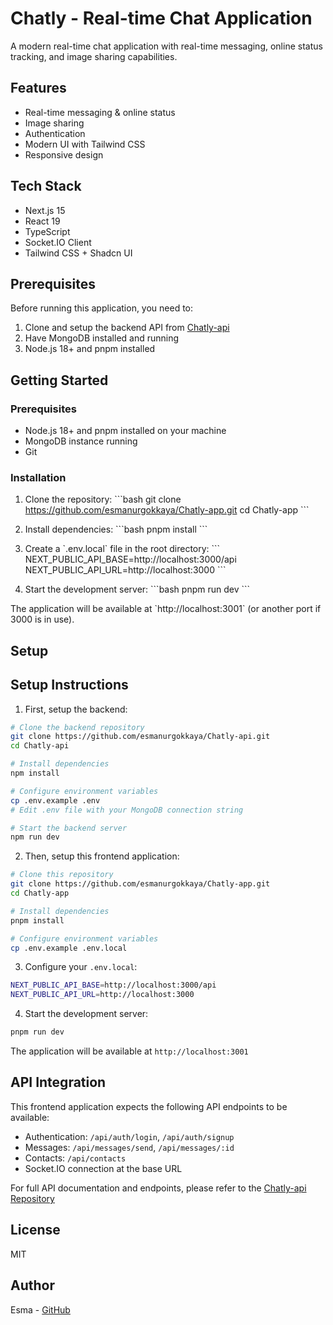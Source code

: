 # Chatly - Real-time Chat Application

A modern real-time chat application with real-time messaging, online status tracking, and image sharing capabilities.

## Features

-  Real-time messaging & online status
-  Image sharing
-  Authentication
-  Modern UI with Tailwind CSS
-  Responsive design

## Tech Stack

- Next.js 15
- React 19
- TypeScript
- Socket.IO Client
- Tailwind CSS + Shadcn UI

## Prerequisites

Before running this application, you need to:

1. Clone and setup the backend API from [Chatly-api](https://github.com/esmanurgokkaya/Chatly-api)
2. Have MongoDB installed and running
3. Node.js 18+ and pnpm installed

## Getting Started

### Prerequisites

- Node.js 18+ and pnpm installed on your machine
- MongoDB instance running
- Git

### Installation

1. Clone the repository:
\`\`\`bash
git clone https://github.com/esmanurgokkaya/Chatly-app.git
cd Chatly-app
\`\`\`

2. Install dependencies:
\`\`\`bash
pnpm install
\`\`\`

3. Create a \`.env.local\` file in the root directory:
\`\`\`
NEXT_PUBLIC_API_BASE=http://localhost:3000/api
NEXT_PUBLIC_API_URL=http://localhost:3000
\`\`\`

4. Start the development server:
\`\`\`bash
pnpm run dev
\`\`\`

The application will be available at \`http://localhost:3001\` (or another port if 3000 is in use).

## Setup

## Setup Instructions

1. First, setup the backend:
```bash
# Clone the backend repository
git clone https://github.com/esmanurgokkaya/Chatly-api.git
cd Chatly-api

# Install dependencies
npm install

# Configure environment variables
cp .env.example .env
# Edit .env file with your MongoDB connection string

# Start the backend server
npm run dev
```

2. Then, setup this frontend application:
```bash
# Clone this repository
git clone https://github.com/esmanurgokkaya/Chatly-app.git
cd Chatly-app

# Install dependencies
pnpm install

# Configure environment variables
cp .env.example .env.local
```

3. Configure your `.env.local`:
```bash
NEXT_PUBLIC_API_BASE=http://localhost:3000/api
NEXT_PUBLIC_API_URL=http://localhost:3000
```

4. Start the development server:
```bash
pnpm run dev
```

The application will be available at `http://localhost:3001`

## API Integration

This frontend application expects the following API endpoints to be available:

- Authentication: `/api/auth/login`, `/api/auth/signup`
- Messages: `/api/messages/send`, `/api/messages/:id`
- Contacts: `/api/contacts`
- Socket.IO connection at the base URL

For full API documentation and endpoints, please refer to the [Chatly-api Repository](https://github.com/esmanurgokkaya/Chatly-api)

## License

MIT

## Author

Esma - [GitHub](https://github.com/esmanurgokkaya)